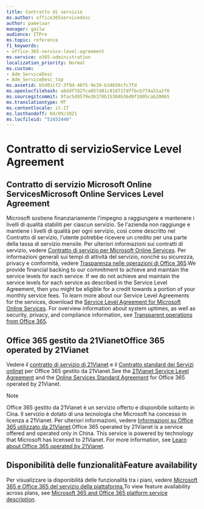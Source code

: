 ```yaml
---
title: Contratto di servizio
ms.author: office365servicedesc
author: pamelaar
manager: gailw
audience: ITPro
ms.topic: reference
f1_keywords:
- office-365-service-level-agreement
ms.service: o365-administration
localization_priority: Normal
ms.custom:
- Adm_ServiceDesc
- Adm_ServiceDesc_top
ms.assetid: b5d01cf2-3f9d-46f5-9e39-b34650cfc7fd
ms.openlocfilehash: a8ddf782fca857d81c91d717dffbcb774a31a2f0
ms.sourcegitcommit: 9fac5d9579e3b370b15384b36d0f1805cab20065
ms.translationtype: MT
ms.contentlocale: it-IT
ms.lasthandoff: 04/09/2021
ms.locfileid: "51652440"
---
```

# <a name="service-level-agreement"></a><span data-ttu-id="d7af1-102">Contratto di servizio</span><span class="sxs-lookup"><span data-stu-id="d7af1-102">Service Level Agreement</span></span>

## <a name="microsoft-online-services-level-agreement"></a><span data-ttu-id="d7af1-103">Contratto di servizio Microsoft Online Services</span><span class="sxs-lookup"><span data-stu-id="d7af1-103">Microsoft Online Services Level Agreement</span></span>

<span data-ttu-id="d7af1-p101">Microsoft sostiene finanziariamente l'impegno a raggiungere e mantenere i livelli di qualità stabiliti per ciascun servizio. Se l'azienda non raggiunge e mantiene i livelli di qualità per ogni servizio, così come descritto nel Contratto di servizio, l'utente potrebbe ricevere un credito per una parte della tassa di servizio mensile. Per ulteriori informazioni sui contratti di servizio, vedere [Contratto di servizio per Microsoft Online Services](https://go.microsoft.com/fwlink/?linkid=272026). Per informazioni generali sui tempi di attività del servizio, nonché su sicurezza, privacy e conformità, vedere [Trasparenza nelle operazioni di Office 365](./service-health-and-continuity.md).</span><span class="sxs-lookup"><span data-stu-id="d7af1-p101">We provide financial backing to our commitment to achieve and maintain the service levels for each service. If we do not achieve and maintain the service levels for each service as described in the Service Level Agreement, then you might be eligible for a credit towards a portion of your monthly service fees. To learn more about our Service Level Agreements for the services, download the [Service Level Agreement for Microsoft Online Services](https://go.microsoft.com/fwlink/?linkid=272026). For overview information about system uptimes, as well as security, privacy, and compliance information, see [Transparent operations from Office 365](./service-health-and-continuity.md).</span></span>
  
## <a name="office-365-operated-by-21vianet"></a><span data-ttu-id="d7af1-108">Office 365 gestito da 21Vianet</span><span class="sxs-lookup"><span data-stu-id="d7af1-108">Office 365 operated by 21Vianet</span></span>

<span data-ttu-id="d7af1-109">Vedere il [contratto di servizio di 21Vianet](https://go.microsoft.com/fwlink/?linkid=846729) e il [Contratto standard dei Servizi onlinet](https://go.microsoft.com/fwlink/?linkid=846730) per Office 365 gestito da 21Vianet.</span><span class="sxs-lookup"><span data-stu-id="d7af1-109">See the [21Vianet Service Level Agreement](https://go.microsoft.com/fwlink/?linkid=846729) and the [Online Services Standard Agreement](https://go.microsoft.com/fwlink/?linkid=846730) for Office 365 operated by 21Vianet.</span></span> 
  
> [!NOTE]
> <span data-ttu-id="d7af1-p102">Office 365 gestito da 21Vianet è un servizio offerto e disponibile soltanto in Cina. Il servizio è dotato di una tecnologia che Microsoft ha concesso in licenza a 21Vianet. Per ulteriori informazioni, vedere [Informazioni su Office 365 utilizzato da 21Vianet](/microsoft-365/admin/services-in-china/services-in-china?viewFallbackFrom=o365-worldwide).</span><span class="sxs-lookup"><span data-stu-id="d7af1-p102">Office 365 operated by 21Vianet is a service offered and operated only in China. This service is powered by technology that Microsoft has licensed to 21Vianet. For more information, see [Learn about Office 365 operated by 21Vianet](/microsoft-365/admin/services-in-china/services-in-china?viewFallbackFrom=o365-worldwide).</span></span> 
  
## <a name="feature-availability"></a><span data-ttu-id="d7af1-113">Disponibilità delle funzionalità</span><span class="sxs-lookup"><span data-stu-id="d7af1-113">Feature availability</span></span>

<span data-ttu-id="d7af1-114">Per visualizzare la disponibilità delle funzionalità tra i piani, vedere [Microsoft 365 e Office 365 del servizio della piattaforma.](office-365-platform-service-description.md)</span><span class="sxs-lookup"><span data-stu-id="d7af1-114">To view feature availability across plans, see [Microsoft 365 and Office 365 platform service description](office-365-platform-service-description.md).</span></span>
